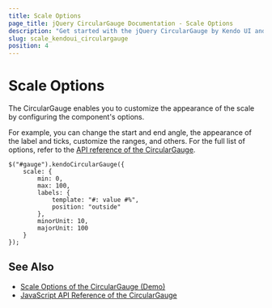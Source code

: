 ```yaml
---
title: Scale Options
page_title: jQuery CircularGauge Documentation - Scale Options
description: "Get started with the jQuery CircularGauge by Kendo UI and customize the options of its scale."
slug: scale_kendoui_circulargauge
position: 4
---
```


# Scale Options

The CircularGauge enables you to customize the appearance of the scale by configuring the component's options.

For example, you can change the start and end angle, the appearance of the label and ticks, customize the ranges, and others. For the full list of options, refer to the [API reference of the CircularGauge](/api/javascript/dataviz/ui/circulargauge).

    $("#gauge").kendoCircularGauge({
        scale: {
            min: 0,
            max: 100,
            labels: {
                template: "#: value #%",
                position: "outside"
            },
            minorUnit: 10,
            majorUnit: 100
        }
    });

## See Also

* [Scale Options of the CircularGauge (Demo)](https://demos.telerik.com/kendo-ui/circular-gauge/scale-options)
* [JavaScript API Reference of the CircularGauge](/api/javascript/dataviz/ui/circulargauge)
